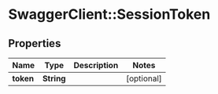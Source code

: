 # SwaggerClient::SessionToken

## Properties
Name | Type | Description | Notes
------------ | ------------- | ------------- | -------------
**token** | **String** |  | [optional] 



